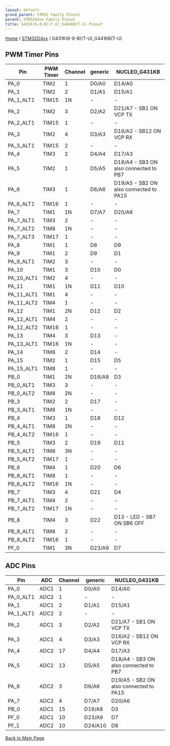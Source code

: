 ```yaml
---
layout: default
grand_parent: STM32 Family Pinout
parent: STM32G4xx Family Pinout
title: G431K(6-8-B)(T-U)_G441KB(T-U) Pinout
---
```


[Home](../../index.md) / [STM32G4xx](../index.md) / G431K(6-8-B)(T-U)_G441KB(T-U)

## PWM Timer Pins

| Pin | PWM Timer | Channel | generic | NUCLEO_G431KB |
| --- | --- | --- | --- | --- |
| PA_0 | TIM2 | 1 | D0/A0 | D14/A0 |
| PA_1 | TIM2 | 2 | D1/A1 | D15/A1 |
| PA_1_ALT1 | TIM15 | 1N | - | - |
| PA_2 | TIM2 | 3 | D2/A2 | D21/A7 - SB1 ON VCP TX |
| PA_2_ALT1 | TIM15 | 1 | - | - |
| PA_3 | TIM2 | 4 | D3/A3 | D16/A2 - SB12 ON VCP RX |
| PA_3_ALT1 | TIM15 | 2 | - | - |
| PA_4 | TIM3 | 2 | D4/A4 | D17/A3 |
| PA_5 | TIM2 | 1 | D5/A5 | D18/A4 - SB3 ON also connected to PB7 |
| PA_6 | TIM3 | 1 | D6/A6 | D19/A5 - SB2 ON also connected to PA15 |
| PA_6_ALT1 | TIM16 | 1 | - | - |
| PA_7 | TIM1 | 1N | D7/A7 | D20/A6 |
| PA_7_ALT1 | TIM3 | 2 | - | - |
| PA_7_ALT2 | TIM8 | 1N | - | - |
| PA_7_ALT3 | TIM17 | 1 | - | - |
| PA_8 | TIM1 | 1 | D8 | D9 |
| PA_9 | TIM1 | 2 | D9 | D1 |
| PA_9_ALT1 | TIM2 | 3 | - | - |
| PA_10 | TIM1 | 3 | D10 | D0 |
| PA_10_ALT1 | TIM2 | 4 | - | - |
| PA_11 | TIM1 | 1N | D11 | D10 |
| PA_11_ALT1 | TIM1 | 4 | - | - |
| PA_11_ALT2 | TIM4 | 1 | - | - |
| PA_12 | TIM1 | 2N | D12 | D2 |
| PA_12_ALT1 | TIM4 | 2 | - | - |
| PA_12_ALT2 | TIM16 | 1 | - | - |
| PA_13 | TIM4 | 3 | D13 | - |
| PA_13_ALT1 | TIM16 | 1N | - | - |
| PA_14 | TIM8 | 2 | D14 | - |
| PA_15 | TIM2 | 1 | D15 | D5 |
| PA_15_ALT1 | TIM8 | 1 | - | - |
| PB_0 | TIM1 | 2N | D16/A8 | D3 |
| PB_0_ALT1 | TIM3 | 3 | - | - |
| PB_0_ALT2 | TIM8 | 2N | - | - |
| PB_3 | TIM2 | 2 | D17 | - |
| PB_3_ALT1 | TIM8 | 1N | - | - |
| PB_4 | TIM3 | 1 | D18 | D12 |
| PB_4_ALT1 | TIM8 | 2N | - | - |
| PB_4_ALT2 | TIM16 | 1 | - | - |
| PB_5 | TIM3 | 2 | D19 | D11 |
| PB_5_ALT1 | TIM8 | 3N | - | - |
| PB_5_ALT2 | TIM17 | 1 | - | - |
| PB_6 | TIM4 | 1 | D20 | D6 |
| PB_6_ALT1 | TIM8 | 1 | - | - |
| PB_6_ALT2 | TIM16 | 1N | - | - |
| PB_7 | TIM3 | 4 | D21 | D4 |
| PB_7_ALT1 | TIM4 | 2 | - | - |
| PB_7_ALT2 | TIM17 | 1N | - | - |
| PB_8 | TIM4 | 3 | D22 | D13 - LED - SB7 ON SB6 OFF |
| PB_8_ALT1 | TIM8 | 2 | - | - |
| PB_8_ALT2 | TIM16 | 1 | - | - |
| PF_0 | TIM1 | 3N | D23/A9 | D7 |


## ADC Pins

| Pin | ADC | Channel | generic | NUCLEO_G431KB |
| --- | --- | --- | --- | --- |
| PA_0 | ADC1 | 1 | D0/A0 | D14/A0 |
| PA_0_ALT1 | ADC2 | 1 | - | - |
| PA_1 | ADC1 | 2 | D1/A1 | D15/A1 |
| PA_1_ALT1 | ADC2 | 2 | - | - |
| PA_2 | ADC1 | 3 | D2/A2 | D21/A7 - SB1 ON VCP TX |
| PA_3 | ADC1 | 4 | D3/A3 | D16/A2 - SB12 ON VCP RX |
| PA_4 | ADC2 | 17 | D4/A4 | D17/A3 |
| PA_5 | ADC2 | 13 | D5/A5 | D18/A4 - SB3 ON also connected to PB7 |
| PA_6 | ADC2 | 3 | D6/A6 | D19/A5 - SB2 ON also connected to PA15 |
| PA_7 | ADC2 | 4 | D7/A7 | D20/A6 |
| PB_0 | ADC1 | 15 | D16/A8 | D3 |
| PF_0 | ADC1 | 10 | D23/A9 | D7 |
| PF_1 | ADC2 | 10 | D24/A10 | D8 |


[Back to Main Page](../../index.md)